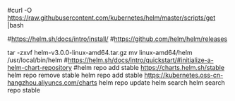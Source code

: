 #curl -O https://raw.githubusercontent.com/kubernetes/helm/master/scripts/get |bash

#https://helm.sh/docs/intro/install/
#https://github.com/helm/helm/releases


tar -zxvf helm-v3.0.0-linux-amd64.tar.gz
mv linux-amd64/helm /usr/local/bin/helm
#https://helm.sh/docs/intro/quickstart/#initialize-a-helm-chart-repository
#helm repo add stable https://charts.helm.sh/stable
helm repo remove stable
helm repo add stable https://kubernetes.oss-cn-hangzhou.aliyuncs.com/charts
helm repo update
helm search
helm search repo stable
